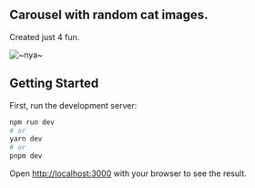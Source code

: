 ## Carousel with random cat images.
Created just 4 fun.

![~nya~](https://cataas.com/cat)

## Getting Started

First, run the development server:

```bash
npm run dev
# or
yarn dev
# or
pnpm dev
```

Open [http://localhost:3000](http://localhost:3000) with your browser to see the result.

